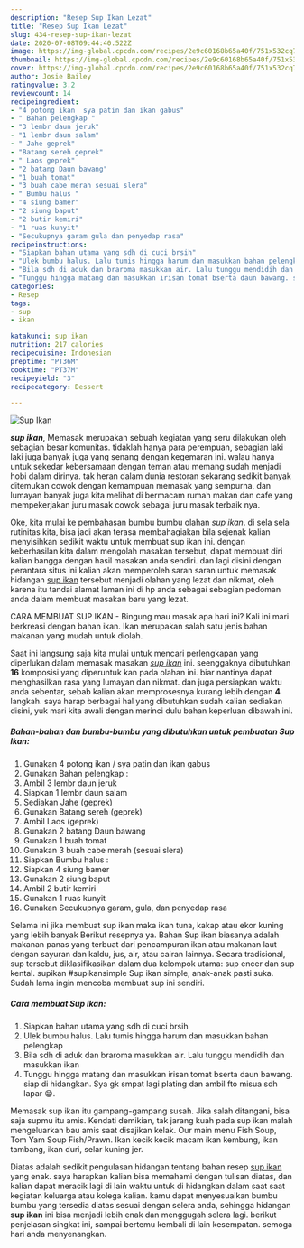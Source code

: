 ```yaml
---
description: "Resep Sup Ikan Lezat"
title: "Resep Sup Ikan Lezat"
slug: 434-resep-sup-ikan-lezat
date: 2020-07-08T09:44:40.522Z
image: https://img-global.cpcdn.com/recipes/2e9c60168b65a40f/751x532cq70/sup-ikan-foto-resep-utama.jpg
thumbnail: https://img-global.cpcdn.com/recipes/2e9c60168b65a40f/751x532cq70/sup-ikan-foto-resep-utama.jpg
cover: https://img-global.cpcdn.com/recipes/2e9c60168b65a40f/751x532cq70/sup-ikan-foto-resep-utama.jpg
author: Josie Bailey
ratingvalue: 3.2
reviewcount: 14
recipeingredient:
- "4 potong ikan  sya patin dan ikan gabus"
- " Bahan pelengkap "
- "3 lembr daun jeruk"
- "1 lembr daun salam"
- " Jahe geprek"
- "Batang sereh geprek"
- " Laos geprek"
- "2 batang Daun bawang"
- "1 buah tomat"
- "3 buah cabe merah sesuai slera"
- " Bumbu halus "
- "4 siung bamer"
- "2 siung baput"
- "2 butir kemiri"
- "1 ruas kunyit"
- "Secukupnya garam gula dan penyedap rasa"
recipeinstructions:
- "Siapkan bahan utama yang sdh di cuci brsih"
- "Ulek bumbu halus. Lalu tumis hingga harum dan masukkan bahan pelengkap"
- "Bila sdh di aduk dan braroma masukkan air. Lalu tunggu mendidih dan masukkan ikan"
- "Tunggu hingga matang dan masukkan irisan tomat bserta daun bawang. siap di hidangkan. Sya gk smpat lagi plating dan ambil fto misua sdh lapar 😁."
categories:
- Resep
tags:
- sup
- ikan

katakunci: sup ikan 
nutrition: 217 calories
recipecuisine: Indonesian
preptime: "PT36M"
cooktime: "PT37M"
recipeyield: "3"
recipecategory: Dessert

---
```



![Sup Ikan](https://img-global.cpcdn.com/recipes/2e9c60168b65a40f/751x532cq70/sup-ikan-foto-resep-utama.jpg)

<b><i>sup ikan</i></b>, Memasak merupakan sebuah kegiatan yang seru dilakukan oleh sebagian besar komunitas. tidaklah hanya para perempuan, sebagian laki laki juga banyak juga yang senang dengan kegemaran ini. walau hanya untuk sekedar kebersamaan dengan teman atau memang sudah menjadi hobi dalam dirinya. tak heran dalam dunia restoran sekarang sedikit banyak ditemukan cowok dengan kemampuan memasak yang sempurna, dan lumayan banyak juga kita melihat di bermacam rumah makan dan cafe yang mempekerjakan juru masak cowok sebagai juru masak terbaik nya.

Oke, kita mulai ke pembahasan bumbu bumbu olahan <i>sup ikan</i>. di sela sela rutinitas kita, bisa jadi akan terasa membahagiakan bila sejenak kalian menyisihkan sedikit waktu untuk membuat sup ikan ini. dengan keberhasilan kita dalam mengolah masakan tersebut, dapat membuat diri kalian bangga dengan hasil masakan anda sendiri. dan lagi disini dengan perantara situs ini kalian akan memperoleh saran saran untuk memasak hidangan <u>sup ikan</u> tersebut menjadi olahan yang lezat dan nikmat, oleh karena itu tandai alamat laman ini di hp anda sebagai sebagian pedoman anda dalam membuat masakan baru yang lezat.

CARA MEMBUAT SUP IKAN - Bingung mau masak apa hari ini? Kali ini mari berkreasi dengan bahan ikan. Ikan merupakan salah satu jenis bahan makanan yang mudah untuk diolah.


Saat ini langsung saja kita mulai untuk mencari perlengkapan yang diperlukan dalam memasak masakan <u><i>sup ikan</i></u> ini. seenggaknya dibutuhkan <b>16</b> komposisi yang diperuntuk kan pada olahan ini. biar nantinya dapat menghasilkan rasa yang lumayan dan nikmat. dan juga persiapkan waktu anda sebentar, sebab kalian akan memprosesnya kurang lebih dengan <b>4</b> langkah. saya harap berbagai hal yang dibutuhkan sudah kalian sediakan disini, yuk mari kita awali dengan merinci dulu bahan keperluan dibawah ini.

<!--inarticleads1-->

##### Bahan-bahan dan bumbu-bumbu yang dibutuhkan untuk pembuatan Sup Ikan:

1. Gunakan 4 potong ikan / sya patin dan ikan gabus
1. Gunakan  Bahan pelengkap :
1. Ambil 3 lembr daun jeruk
1. Siapkan 1 lembr daun salam
1. Sediakan  Jahe (geprek)
1. Gunakan Batang sereh (geprek)
1. Ambil  Laos (geprek)
1. Gunakan 2 batang Daun bawang
1. Gunakan 1 buah tomat
1. Gunakan 3 buah cabe merah (sesuai slera)
1. Siapkan  Bumbu halus :
1. Siapkan 4 siung bamer
1. Gunakan 2 siung baput
1. Ambil 2 butir kemiri
1. Gunakan 1 ruas kunyit
1. Gunakan Secukupnya garam, gula, dan penyedap rasa


Selama ini jika membuat sup ikan maka ikan tuna, kakap atau ekor kuning yang lebih banyak Berikut resepnya ya. Bahan Sup ikan biasanya adalah makanan panas yang terbuat dari pencampuran ikan atau makanan laut dengan sayuran dan kaldu, jus, air, atau cairan lainnya. Secara tradisional, sup tersebut diklasifikasikan dalam dua kelompok utama: sup encer dan sup kental. supikan #supikansimple Sup ikan simple, anak-anak pasti suka. Sudah lama ingin mencoba membuat sup ini sendiri. 

<!--inarticleads2-->

##### Cara membuat Sup Ikan:

1. Siapkan bahan utama yang sdh di cuci brsih
1. Ulek bumbu halus. Lalu tumis hingga harum dan masukkan bahan pelengkap
1. Bila sdh di aduk dan braroma masukkan air. Lalu tunggu mendidih dan masukkan ikan
1. Tunggu hingga matang dan masukkan irisan tomat bserta daun bawang. siap di hidangkan. Sya gk smpat lagi plating dan ambil fto misua sdh lapar 😁.


Memasak sup ikan itu gampang-gampang susah. Jika salah ditangani, bisa saja supmu itu amis. Kendati demikian, tak jarang kuah pada sup ikan malah mengeluarkan bau amis saat disajikan kelak. Our main menu Fish Soup, Tom Yam Soup Fish/Prawn. Ikan kecik kecik macam ikan kembung, ikan tambang, ikan duri, selar kuning jer. 

Diatas adalah sedikit pengulasan hidangan tentang bahan resep <u>sup ikan</u> yang enak. saya harapkan kalian bisa memahami dengan tulisan diatas, dan kalian dapat meracik lagi di lain waktu untuk di hidangkan dalam saat saat kegiatan keluarga atau kolega kalian. kamu dapat menyesuaikan bumbu bumbu yang tersedia diatas sesuai dengan selera anda, sehingga hidangan <b>sup ikan</b> ini bisa menjadi lebih enak dan menggugah selera lagi. berikut penjelasan singkat ini, sampai bertemu kembali di lain kesempatan. semoga hari anda menyenangkan.
